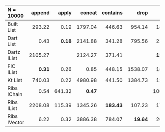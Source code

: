 | N = 10000 | append | apply | concat | contains | drop | filter | fold | head | init | map | prepend | reverse | tail | take | update |
| :--- | ---: | ---: | ---: | ---: | ---: | ---: | ---: | ---: | ---: | ---: | ---: | ---: | ---: | ---: | ---: |
| Built List | 293.22 | 0.19 | 1797.04 | 446.63 | 954.14 | 1811.45 | 935.33 | 0.20 | 1908.32 | 2285.10 | 744.01 | 2177.07 | 1908.88 | 958.90 | 314.82 |
| Dart List | 0.43 | **0.18** | 2141.88 | 341.28 | 795.56 | 2238.20 | 676.86 | 0.19 |   | 2125.69 | 0.46 | 2053.59 | 1569.33 | 794.72 | **0.22** |
| Dartz IList | 2105.27 |   | 2124.27 | 371.41 |   | **1319.49** | **441.79** |   |   | **1437.66** | 0.14 | 960.25 | 0.30 |   |   |
| FIC IList | **0.31** | 0.26 | 0.85 | 448.15 | 1538.07 | 1815.01 | 940.83 | 0.21 | 3172.88 | 2474.19 | 743.87 | 4389.39 | 3041.05 | 1597.63 | 384.67 |
| Kt List | 740.03 | 0.22 | 4980.98 | 441.50 | 1384.73 | 1584.48 | 916.33 | 0.21 | 2490.20 | 2022.63 |   | 970.66 | 1931.55 | 1237.95 |   |
| Ribs IChain | 0.54 | 641.32 | **0.47** |   |   | 10068.77 | 1134.11 | 0.35 | 5128.42 | 1466.00 | 0.59 | 917.89 | 231.76 |   |   |
| Ribs IList | 2208.08 | 115.39 | 1345.26 | **183.43** | 107.23 | 1700.58 | 672.67 | **0.14** | 4129.57 | 1453.93 | **0.14** | **914.21** | **0.05** | 641.63 | 1247.02 |
| Ribs IVector | 6.22 | 0.32 | 3886.38 | 784.07 | **19.64** | 2030.55 | 1418.59 | 0.68 | **3.38** | 1691.53 | 15.31 | 5035.98 | 6.07 | **27.41** | 3120.23 |
